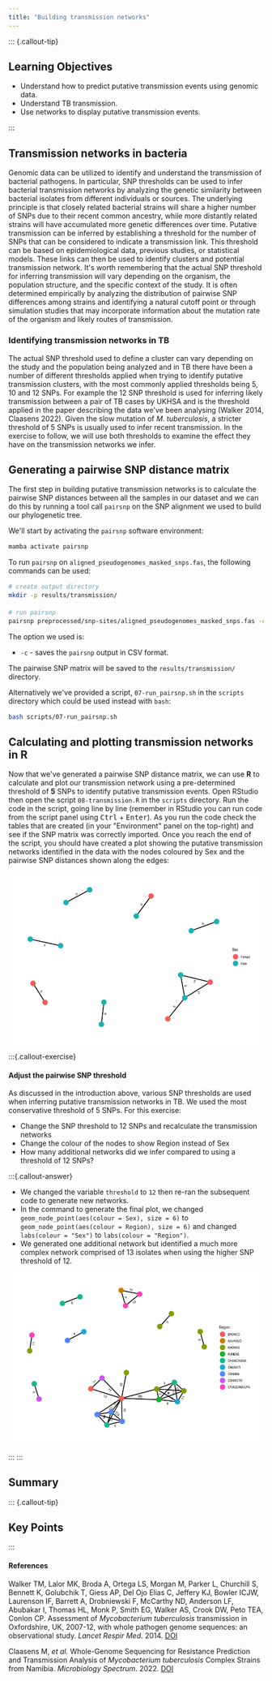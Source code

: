 ```yaml
---
title: "Building transmission networks"
---
```


::: {.callout-tip}
## Learning Objectives

- Understand how to predict putative transmission events using genomic data.
- Understand TB transmission.
- Use networks to display putative transmission events.


:::

## Transmission networks in bacteria

Genomic data can be utilized to identify and understand the transmission of bacterial pathogens. In particular, SNP thresholds can be used to infer bacterial transmission networks by analyzing the genetic similarity between bacterial isolates from different individuals or sources. The underlying principle is that closely related bacterial strains will share a higher number of SNPs due to their recent common ancestry, while more distantly related strains will have accumulated more genetic differences over time. Putative transmission can be inferred by establishing a threshold for the number of SNPs that can be considered to indicate a transmission link. This threshold can be based on epidemiological data, previous studies, or statistical models.  These links can then be used to identify clusters and potential transmission network.  It's worth remembering that the actual SNP threshold for inferring transmission will vary depending on the organism, the population structure, and the specific context of the study. It is often determined empirically by analyzing the distribution of pairwise SNP differences among strains and identifying a natural cutoff point or through simulation studies that may incorporate information about the mutation rate of the organism and likely routes of transmission.

### Identifying transmission networks in TB

The actual SNP threshold used to define a cluster can vary depending on the study and the population being analyzed and in TB there have been a number of different thresholds applied when trying to identify putative transmission clusters,  with the most commonly applied thresholds being 5, 10 and 12 SNPs.  For example the 12 SNP threshold is used for inferring likely transmission between a pair of TB cases by UKHSA and is the threshold applied in the paper describing the data we've been analysing (Walker 2014, Claasens 2022).  Given the slow mutation of _M. tuberculosis_, a stricter threshold of 5 SNPs is usually used to infer recent transmission.  In the exercise to follow, we will use both thresholds to examine the effect they have on the transmission networks we infer.

## Generating a pairwise SNP distance matrix

The first step in building putative transmission networks is to calculate the pairwise SNP distances between all the samples in our dataset and we can do this by running a tool call `pairsnp` on the SNP alignment we used to build our phylogenetic tree.

We'll start by activating the `pairsnp` software environment:

```bash
mamba activate pairsnp
```

To run `pairsnp` on `aligned_pseudogenomes_masked_snps.fas`, the following commands can be used:

```bash
# create output directory
mkdir -p results/transmission/

# run pairsnp
pairsnp preprocessed/snp-sites/aligned_pseudogenomes_masked_snps.fas -c > results/transmission/aligned_pseudogenomes_masked_snps.csv
```
The option we used is:

- `-c` - saves the `pairsnp` output in CSV format.

The pairwise SNP matrix will be saved to the `results/transmission/` directory.  

Alternatively we've provided a script, `07-run_pairsnp.sh` in the `scripts` directory which could be used instead with `bash`:

```bash
bash scripts/07-run_pairsnp.sh
```

## Calculating and plotting transmission networks in R

Now that we've generated a pairwise SNP distance matrix, we can use **R** to calculate and plot our transmission network using a pre-determined threshold of **5** SNPs to identify putative transmission events. Open RStudio then open the script `08-transmission.R` in the `scripts` directory. Run the code in the script, going line by line (remember in RStudio you can run code from the script panel using <kbd>Ctrl</kbd> + <kbd>Enter</kbd>). As you run the code check the tables that are created (in your "Environment" panel on the top-right) and see if the SNP matrix was correctly imported.  Once you reach the end of the script, you should have created a plot showing the putative transmission networks identified in the data with the nodes coloured by Sex and the pairwise SNP distances shown along the edges:

![Putative transmission networks generated using a 5 SNP threshold](images/5_snp_network.png)

:::{.callout-exercise}
#### Adjust the pairwise SNP threshold
As discussed in the introduction above, various SNP thresholds are used when inferring putative transmission networks in TB.  We used the most conservative threshold of 5 SNPs.  For this exercise:

- Change the SNP threshold to 12 SNPs and recalculate the transmission networks
- Change the colour of the nodes to show Region instead of Sex 
- How many additional networks did we infer compared to using a threshold of 12 SNPs?

:::{.callout-answer}
- We changed the variable `threshold` to `12` then re-ran the subsequent code to generate new networks.  
- In the command to generate the final plot, we changed `geom_node_point(aes(colour = Sex), size = 6)` to `geom_node_point(aes(colour = Region), size = 6)` and changed `labs(colour = "Sex")` to `labs(colour = "Region")`.
- We generated one additional network but identified a much more complex network comprised of 13 isolates when using the higher SNP threshold of 12.

![Putative transmission networks generated using a 12 SNP threshold](images/12_snp_network.png)

:::
:::


## Summary

::: {.callout-tip}
## Key Points

:::

#### References

Walker TM, Lalor MK, Broda A, Ortega LS, Morgan M, Parker L, Churchill S, Bennett K, Golubchik T, Giess AP, Del Ojo Elias C, Jeffery KJ, Bowler ICJW, Laurenson IF, Barrett A, Drobniewski F, McCarthy ND, Anderson LF, Abubakar I, Thomas HL, Monk P, Smith EG, Walker AS, Crook DW, Peto TEA, Conlon CP. Assessment of _Mycobacterium tuberculosis_ transmission in Oxfordshire, UK, 2007-12, with whole pathogen genome sequences: an observational study. _Lancet Respir Med_. 2014. [DOI](https://doi.org/10.1016/s2213-2600(14)70027-x)

Claasens M, _et al._ Whole-Genome Sequencing for Resistance Prediction and Transmission Analysis of _Mycobacterium tuberculosis_ Complex Strains from Namibia. _Microbiology Spectrum_. 2022. [DOI](https://doi.org/10.1128/spectrum.01586-22)